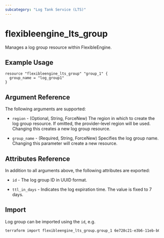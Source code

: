 ```yaml
---
subcategory: "Log Tank Service (LTS)"
---
```


# flexibleengine_lts_group

Manages a log group resource within FlexibleEngine.

## Example Usage

```hcl
resource "flexibleengine_lts_group" "group_1" {
  group_name = "log_group1"
}
```

## Argument Reference

The following arguments are supported:

* `region` - (Optional, String, ForceNew) The region in which to create the log group resource.
  If omitted, the provider-level region will be used. Changing this creates a new log group resource.

* `group_name` - (Required, String, ForceNew) Specifies the log group name.
  Changing this parameter will create a new resource.

## Attributes Reference

In addition to all arguments above, the following attributes are exported:

* `id` - The log group ID in UUID format.

* `ttl_in_days` - Indicates the log expiration time. The value is fixed to 7 days.

## Import

Log group can be imported using the `id`, e.g.

```sh
terraform import flexibleengine_lts_group.group_1 6e728c21-e3b6-11eb-b081-286ed488cb76
```
